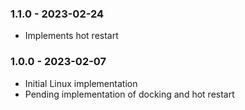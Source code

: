 ### 1.1.0 - 2023-02-24
- Implements hot restart

### 1.0.0 - 2023-02-07
- Initial Linux implementation
- Pending implementation of docking and hot restart